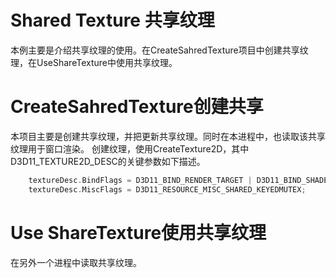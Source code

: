 # Shared Texture 共享纹理
本例主要是介绍共享纹理的使用。在CreateSahredTexture项目中创建共享纹理，在UseShareTexture中使用共享纹理。
# CreateSahredTexture创建共享
本项目主要是创建共享纹理，并把更新共享纹理。同时在本进程中，也读取该共享纹理用于窗口渲染。
创建纹理，使用CreateTexture2D，其中D3D11_TEXTURE2D_DESC的关键参数如下描述。
```C++
	textureDesc.BindFlags = D3D11_BIND_RENDER_TARGET | D3D11_BIND_SHADER_RESOURCE;
    textureDesc.MiscFlags = D3D11_RESOURCE_MISC_SHARED_KEYEDMUTEX;
```
# Use ShareTexture使用共享纹理
在另外一个进程中读取共享纹理。